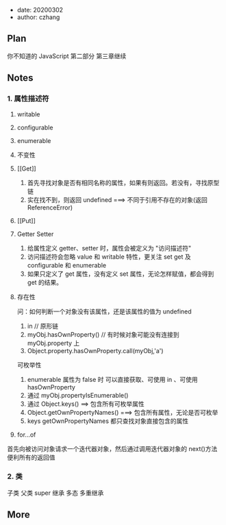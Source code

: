 -   date: 20200302
-   author: czhang

## Plan

你不知道的 JavaScript 第二部分 第三章继续

## Notes

### 1. 属性描述符

1. writable
2. configurable
3. enumerable
4. 不变性
5. [[Get]]
    1. 首先寻找对象是否有相同名称的属性，如果有则返回。若没有，寻找原型链
    2. 实在找不到，则返回 undefined ===> 不同于引用不存在的对象(返回 ReferenceError)
6. [[Put]]
7. Getter Setter
    1. 给属性定义 getter、setter 时，属性会被定义为 "访问描述符"
    2. 访问描述符会忽略 value 和 writable 特性，更关注 set get 及 configurable 和 enumerable
    3. 如果只定义了 get 属性，没有定义 set 属性，无论怎样赋值，都会得到 get 的结果。
8. 存在性

    问：如何判断一个对象没有该属性，还是该属性的值为 undefined

    1. in // 原形链
    2. myObj.hasOwnProperty() // 有时候对象可能没有连接到 myObj.property 上
    3. Object.property.hasOwnProperty.call(myObj,'a')

    可枚举性

    1. enumerable 属性为 false 时 可以直接获取、可使用 in 、可使用 hasOwnProperty
    2. 通过 myObj.propertyIsEnumerable()
    3. 通过 Object.keys() ==> 包含所有可枚举属性
    4. Object.getOwnPropertyNames() ===> 包含所有属性，无论是否可枚举
    5. keys getOwnPropertyNames 都只查找对象直接包含的属性

9. for...of

首先向被访问对象请求一个迭代器对象，然后通过调用迭代器对象的 next()方法便利所有的返回值

### 2. 类

子类 父类 super 继承 多态 多重继承

## More
